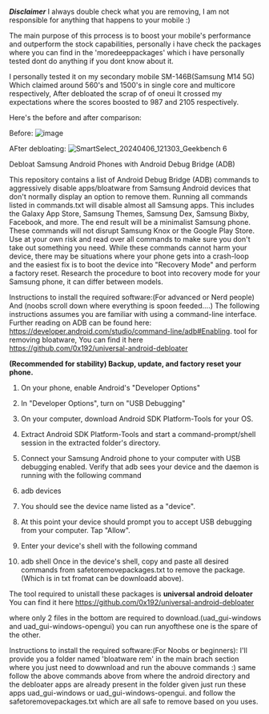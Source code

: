 ***Disclaimer***
I always double check what you are removing, I am not responsible for anything that happens to your mobile :)

The main purpose of this prrocess is to boost your mobile's performance and outperform the stock capabilities,
personally i have check the packages where you can find in the 'moredeeppackages' which i have personally tested dont do anything if you dont know about it.

I personally tested it on my secondary mobile SM-146B(Samsung M14 5G) Which claimed around 560's and 1500's in single core and multicore respectively, After debloated the scrap of of oneui It crossed my expectations where the scores boosted to 987 and 2105 respectively.

Here's the before and after comparison:


Before: 
![image](https://github.com/HimaSnehith/Samsung-android-Debloater/assets/129297196/29fe63a8-01bb-4d07-8bf3-317571d580be)


AFter debloating:
![SmartSelect_20240406_121303_Geekbench 6](https://github.com/HimaSnehith/Samsung-android-Debloater/assets/129297196/8fc852ae-4df3-4a26-aa7b-dbdff8845d79)


Debloat Samsung Android Phones with Android Debug Bridge (ADB)


This repository contains a list of Android Debug Bridge (ADB) commands to aggressively disable apps/bloatware from Samsung Android devices that don't normally display an option to remove them.
Running all commands listed in commands.txt will disable almost all Samsung apps. This includes the Galaxy App Store, Samsung Themes, Samsung Dex, Samsung Bixby, Facebook, and more. The end result will be a minimalist Samsung phone. These commands will not disrupt Samsung Knox or the Google Play Store. Use at your own risk and read over all commands to make sure you don't take out something you need. While these commands cannot harm your device, there may be situations where your phone gets into a crash-loop and the easiest fix is to boot the device into "Recovery Mode" and perform a factory reset. Research the procedure to boot into recovery mode for your Samsung phone, it can differ between models.


Instructions to install the required software:(For advanced or Nerd people)
And (noobs scroll down where everything is spoon feeded....)
The following instructions assumes you are familiar with using a command-line interface. Further reading on ADB can be found here: https://developer.android.com/studio/command-line/adb#Enabling.
tool for removing bloatware, You can find it here https://github.com/0x192/universal-android-debloater

**(Recommended for stability) Backup, update, and factory reset your phone.**
1. On your phone, enable Android's "Developer Options"
2. In "Developer Options", turn on "USB Debugging"
3. On your computer, download Android SDK Platform-Tools for your OS.
4. Extract Android SDK Platform-Tools and start a command-prompt/shell session in the extracted folder's directory.
5. Connect your Samsung Android phone to your computer with USB debugging enabled. Verify that adb sees your device and the daemon is running with the following command
6. adb devices
7. You should see the device name listed as a "device".
8. At this point your device should prompt you to accept USB debugging from your computer. Tap "Allow".


9. Enter your device's shell with the following command
10. adb shell
Once in the device's shell, copy and paste all desired commands from safetoremovepackages.txt to remove the package.(Which is in txt fromat can be downloadd above).

The tool required to unistall these packages is **universal android deloater**
You can find it here https://github.com/0x192/universal-android-debloater

where only 2 files in the bottom are required to download.(uad_gui-windows and uad_gui-windows-opengui)
you can run anyofthese one is the spare of the other.

Instructions to install the required software:(For Noobs or beginners):
I'll provide you a folder named 'bloatware rem' in the main brach section where you just need to dowwnload and run the abouve commands :)
same follow the above commands above from where the android directory and the debloater apps are already present in the folder given 
just run these apps uad_gui-windows or uad_gui-windows-opengui.
and follow the safetoremovepackages.txt which are all safe to remove based on you uses.

